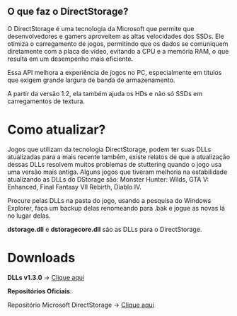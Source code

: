 ## O que faz o DirectStorage?

O DirectStorage é uma tecnologia da Microsoft que permite que desenvolvedores e gamers aproveitem as altas velocidades dos SSDs. Ele otimiza o carregamento de jogos, permitindo que os dados se comuniquem diretamente com a placa de vídeo, evitando a CPU e a memória RAM, o que resulta em um desempenho mais eficiente.

Essa API melhora a experiência de jogos no PC, especialmente em títulos que exigem grande largura de banda de armazenamento. 

A partir da versão 1.2, ela também ajuda os HDs e não só SSDs em carregamentos de textura.

# Como atualizar?


Jogos que utilizam da tecnologia DirectStorage, podem ter suas DLLs atualizadas para a mais recente também, existe relatos de que a atualização dessas DLLs resolvem muitos problemas de stuttering quando o jogo usa uma versão mais antiga. 
Alguns jogos que tiveram melhoria na estabilidade atualizando as DLLs do DStorage são: Monster Hunter: Wilds, GTA V: Enhanced, Final Fantasy VII Rebirth, Diablo IV.

Procure pelas DLLs na pasta do jogo, usando a pesquisa do Windows Explorer, faça um backup delas renomeando para .bak e jogue as novas lá no lugar delas.

**dstorage.dll** e **dstoragecore.dll** são as DLLs para o DirectStorage.



# Downloads
**DLLs v1.3.0** -> [Clique aqui](https://github.com/renannmp/dlssinspectorxml/raw/main/DirectStorage/DirectStorage%201.3.0%20DLL.zip)

**Repositórios Oficiais**:

Repositório Microsoft DirectStorage -> [Clique aqui](https://www.nuget.org/packages/Microsoft.Direct3D.DirectStorage#versions-body-tab)
